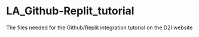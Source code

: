 # LA_Github-Replit_tutorial
The files needed for the Github/Replit integration tutorial on the D2I website
